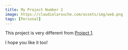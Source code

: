 ```yaml
---
title: My Project Number 2
image: https://claudielarouche.com/assets/img/web.png
tags: [Personal]
---
```


This project is very different from [Project 1](https://claudielarouche.github.io/portfolio-test/projects/project-one.html).

I hope you like it too!



